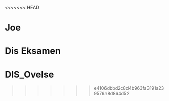 <<<<<<< HEAD
# Joe
Dis Eksamen
=======
# DIS_Ovelse
>>>>>>> e4106dbbd2c8d4b963fa3191a239579a8d864d52

